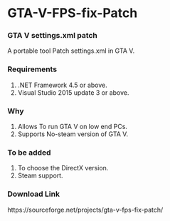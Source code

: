 # GTA-V-FPS-fix-Patch
<h3>GTA V settings.xml patch</h3>
A portable tool Patch settings.xml in GTA V.

<h3>Requirements</h3>

1.  .NET Framework 4.5 or above.
2.  Visual Studio 2015 update 3 or above.

<h3>Why</h3>

1.  Allows To run GTA V on low end PCs.
2.  Supports No-steam version of GTA V.

<h3>To be added</h3>

1.  To choose the DirectX version.
2.  Steam support.



<h3>Download Link</h3>
https://sourceforge.net/projects/gta-v-fps-fix-patch/

